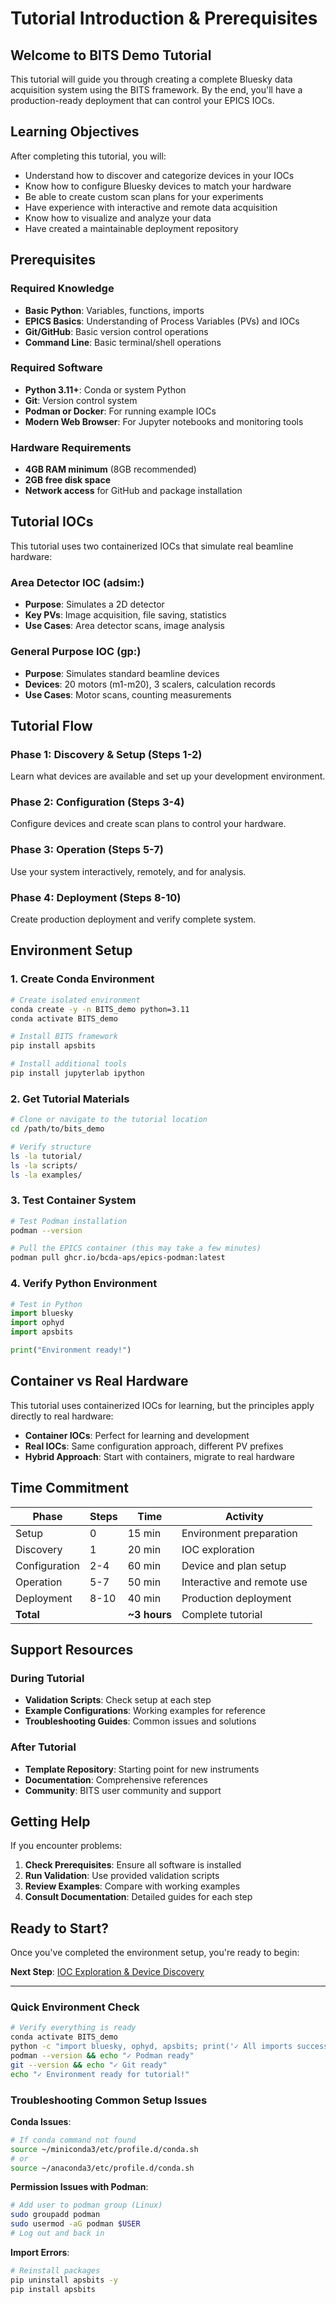 # Tutorial Introduction & Prerequisites

## Welcome to BITS Demo Tutorial

This tutorial will guide you through creating a complete Bluesky data acquisition system using the BITS framework. By the end, you'll have a production-ready deployment that can control your EPICS IOCs.

## Learning Objectives

After completing this tutorial, you will:
- Understand how to discover and categorize devices in your IOCs
- Know how to configure Bluesky devices to match your hardware
- Be able to create custom scan plans for your experiments
- Have experience with interactive and remote data acquisition
- Know how to visualize and analyze your data
- Have created a maintainable deployment repository

## Prerequisites

### Required Knowledge
- **Basic Python**: Variables, functions, imports
- **EPICS Basics**: Understanding of Process Variables (PVs) and IOCs
- **Git/GitHub**: Basic version control operations
- **Command Line**: Basic terminal/shell operations

### Required Software
- **Python 3.11+**: Conda or system Python
- **Git**: Version control system
- **Podman or Docker**: For running example IOCs
- **Modern Web Browser**: For Jupyter notebooks and monitoring tools

### Hardware Requirements
- **4GB RAM minimum** (8GB recommended)
- **2GB free disk space**
- **Network access** for GitHub and package installation

## Tutorial IOCs

This tutorial uses two containerized IOCs that simulate real beamline hardware:

### Area Detector IOC (adsim:)
- **Purpose**: Simulates a 2D detector
- **Key PVs**: Image acquisition, file saving, statistics
- **Use Cases**: Area detector scans, image analysis

### General Purpose IOC (gp:)  
- **Purpose**: Simulates standard beamline devices
- **Devices**: 20 motors (m1-m20), 3 scalers, calculation records
- **Use Cases**: Motor scans, counting measurements

## Tutorial Flow

### Phase 1: Discovery & Setup (Steps 1-2)
Learn what devices are available and set up your development environment.

### Phase 2: Configuration (Steps 3-4)
Configure devices and create scan plans to control your hardware.

### Phase 3: Operation (Steps 5-7)
Use your system interactively, remotely, and for analysis.

### Phase 4: Deployment (Steps 8-10)
Create production deployment and verify complete system.

## Environment Setup

### 1. Create Conda Environment
```bash
# Create isolated environment
conda create -y -n BITS_demo python=3.11
conda activate BITS_demo

# Install BITS framework
pip install apsbits

# Install additional tools
pip install jupyterlab ipython
```

### 2. Get Tutorial Materials
```bash
# Clone or navigate to the tutorial location
cd /path/to/bits_demo

# Verify structure
ls -la tutorial/
ls -la scripts/
ls -la examples/
```

### 3. Test Container System
```bash
# Test Podman installation
podman --version

# Pull the EPICS container (this may take a few minutes)
podman pull ghcr.io/bcda-aps/epics-podman:latest
```

### 4. Verify Python Environment
```python
# Test in Python
import bluesky
import ophyd
import apsbits

print("Environment ready!")
```

## Container vs Real Hardware

This tutorial uses containerized IOCs for learning, but the principles apply directly to real hardware:

- **Container IOCs**: Perfect for learning and development
- **Real IOCs**: Same configuration approach, different PV prefixes
- **Hybrid Approach**: Start with containers, migrate to real hardware

## Time Commitment

| Phase | Steps | Time | Activity |
|-------|-------|------|----------|
| Setup | 0 | 15 min | Environment preparation |
| Discovery | 1 | 20 min | IOC exploration |
| Configuration | 2-4 | 60 min | Device and plan setup |
| Operation | 5-7 | 50 min | Interactive and remote use |
| Deployment | 8-10 | 40 min | Production deployment |
| **Total** | | **~3 hours** | Complete tutorial |

## Support Resources

### During Tutorial
- **Validation Scripts**: Check setup at each step
- **Example Configurations**: Working examples for reference
- **Troubleshooting Guides**: Common issues and solutions

### After Tutorial
- **Template Repository**: Starting point for new instruments
- **Documentation**: Comprehensive references
- **Community**: BITS user community and support

## Getting Help

If you encounter problems:
1. **Check Prerequisites**: Ensure all software is installed
2. **Run Validation**: Use provided validation scripts  
3. **Review Examples**: Compare with working examples
4. **Consult Documentation**: Detailed guides for each step

## Ready to Start?

Once you've completed the environment setup, you're ready to begin:

**Next Step**: [IOC Exploration & Device Discovery](01_ioc_exploration.md)

---

### Quick Environment Check
```bash
# Verify everything is ready
conda activate BITS_demo
python -c "import bluesky, ophyd, apsbits; print('✓ All imports successful')"
podman --version && echo "✓ Podman ready"
git --version && echo "✓ Git ready"
echo "✓ Environment ready for tutorial!"
```

### Troubleshooting Common Setup Issues

**Conda Issues**:
```bash
# If conda command not found
source ~/miniconda3/etc/profile.d/conda.sh
# or
source ~/anaconda3/etc/profile.d/conda.sh
```

**Permission Issues with Podman**:
```bash
# Add user to podman group (Linux)
sudo groupadd podman
sudo usermod -aG podman $USER
# Log out and back in
```

**Import Errors**:
```bash
# Reinstall packages
pip uninstall apsbits -y
pip install apsbits
```